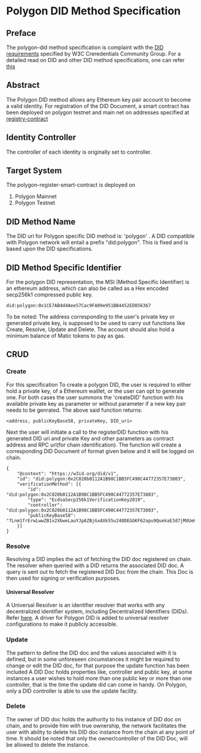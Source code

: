 # Polygon DID Method Specification

## Preface
The polygon-did method specification is complaint with the [DID requirements](https://www.w3.org/TR/did-core/#ref-for-dfn-did-documents-3) specified by W3C Creredentials Community Group. For a detailed read on DID and other DID method specifications, one can refer [this](https://github.com/WebOfTrustInfo/rwot5-boston/blob/master/topics-and-advance-readings/did-primer.md)

## Abstract

The Polygon DID method allows any Ethereum key pair account to become a valid identity. For registration of the DID Document, a smart contract has been deployed on polygon testnet and main net on addresses specified at [registry-contract](https://gitlab.com/polygon-did/polygon-did-registry-contract)

## Identity Controller

The controller of each identity is originally set to controller.

## Target System

The polygon-register-smart-contract is deployed on

1. Polygon Mainnet
2. Polygon Testnet

## DID Method Name

The DID uri for Polygon specific DID method is: 'polygon' .
A DID compatible with Polygon network will entail a prefix "did:polygon". This is fixed and is based upon the DID specifications. 

## DID Method Specific Identifier

For the polygon DID representation, the MSI (Method Specific Identifier) is an ethereum address, which can also be called as a Hex encoded secp256k1 compressed public key. 

```
did:polygon:0x1CE7AB4d4Aee57Cac9FA09e951BB4452ED856367
```
To be noted:
The address corresponding to the user's private key or generated private key, is supposed to be used to carry out functions like Create, Resolve, Update and Delete. The account should also hold a minimum balance of Matic tokens to pay as gas.

## CRUD

### Create

For this specification To create a polygon DID, the user is required to either hold a private key, of a Ethereum walllet, or the user can opt to generate one. For both cases the user summons the 'createDID' function with his available private key as parameter or without parameter if a new key pair needs to be genrated. The above said function returns:

```
<address, publicKeyBase58, privateKey, DID_uri>
```

Next the user will initiate a call to the registerDID function  with his generated DID uri and private Key and other parameters as contract address and RPC url(for chain identification). The function will create a corresponding DID Document of format given below and it will be logged on chain.

```
{
	"@context": "https://w3id.org/did/v1",
	"id": "did:polygon:0x2C020b0112A1B98C1BB5FC490C44772357E73803",
	"verificationMethod": [{
		"id": "did:polygon:0x2C020b0112A1B98C1BB5FC490C44772357E73803",
		"type": "EcdsaSecp256k1VerificationKey2019",
		"controller": "did:polygon:0x2C020b0112A1B98C1BB5FC490C44772357E73803",
		"publicKeyBase58": "7Lnm1frErwLwwZB1x2XbweLauYJpAZBjGxAXk55u248DEGGKF62apu9QuekaE3d7jMUUeHjk2F4sSYqKF3oeQ6b3ZLuMb"
	}]
}
```

### Resolve

Resolving a DID implies the act of fetching the DID doc registered on chain. The resolver when queried with a DID returns the associated DID doc. A query is sent out to fetch the registered DID Doc from the chain. This Doc is then used for signing or verification purposes.

#### Universal Resolver

A Universal Resolver is an identifier resolver that works with any decentralized identifier system, including Decentralized Identifiers (DIDs). Refer [here](https://github.com/decentralized-identity/universal-resolver). A driver for Polygon DID is added to universal resolver configurations to make it publicly accessible.

### Update

The pattern to define the DID doc and the values associated with it is defined, but in some unforeseen circumstances it might be  required to change or edit the DID doc, for that purpose the update function has been included A DID Doc holds properties like, controller and public key, at some instances a user wishes to hold more than one public key or more than one controller, that is the time the update did can come in handy. On Polygon, only a DID controller is able to use the update facility.

### Delete

The owner of DID doc holds the authority to his instance of DID doc on chain, and to provide him with true ownership, the network facilitates the user with ability to delete his DID doc instance from the chain at any point of time. It should be noted that only the owner/controller of the DID Doc, will be allowed to delete the instance.
